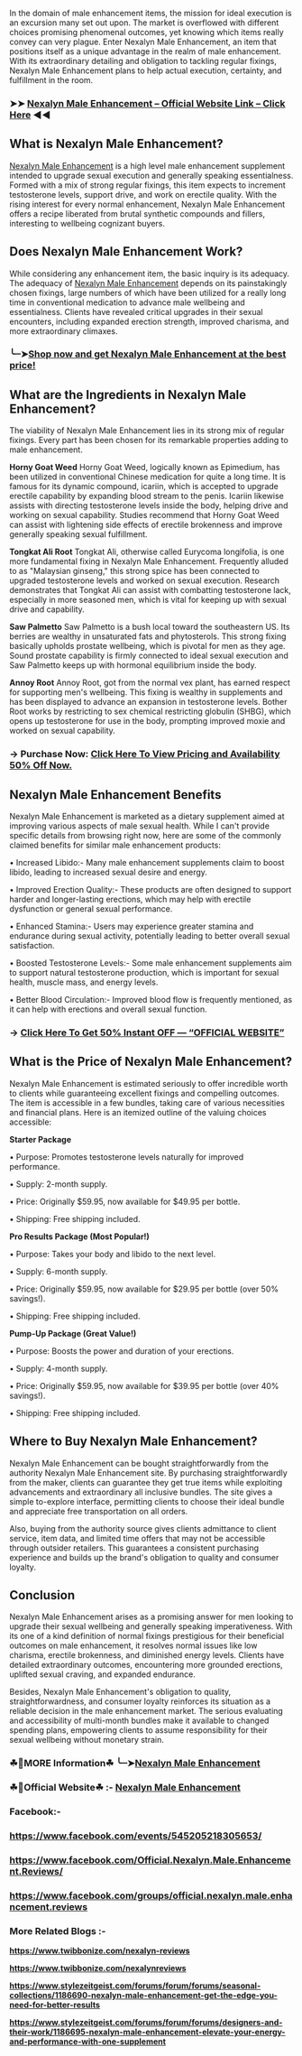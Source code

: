 In the domain of male enhancement items, the mission for ideal execution is an excursion many set out upon. The market is overflowed with different choices promising phenomenal outcomes, yet knowing which items really convey can very plague. Enter Nexalyn Male Enhancement, an item that positions itself as a unique advantage in the realm of male enhancement. With its extraordinary detailing and obligation to tackling regular fixings, Nexalyn Male Enhancement plans to help actual execution, certainty, and fulfillment in the room.

### ➤➤ [Nexalyn Male Enhancement – Official Website Link – Click Here](https://dailynutraboost.com/go-nexalyn-reviews/) ◀◀

## What is Nexalyn Male Enhancement?

[Nexalyn Male Enhancement](https://dailynutraboost.com/nexalyn-reviews/) is a high level male enhancement supplement intended to upgrade sexual execution and generally speaking essentialness. Formed with a mix of strong regular fixings, this item expects to increment testosterone levels, support drive, and work on erectile quality. With the rising interest for every normal enhancement, Nexalyn Male Enhancement offers a recipe liberated from brutal synthetic compounds and fillers, interesting to wellbeing cognizant buyers.

## Does Nexalyn Male Enhancement Work?

While considering any enhancement item, the basic inquiry is its adequacy. The adequacy of [Nexalyn Male Enhancement](https://www.facebook.com/Official.Nexalyn.Male.Enhancement.Reviews/) depends on its painstakingly chosen fixings, large numbers of which have been utilized for a really long time in conventional medication to advance male wellbeing and essentialness. Clients have revealed critical upgrades in their sexual encounters, including expanded erection strength, improved charisma, and more extraordinary climaxes.

### ╰┈➤[Shop now and get Nexalyn Male Enhancement at the best price!](https://dailynutraboost.com/go-nexalyn-reviews/)

## What are the Ingredients in Nexalyn Male Enhancement?

The viability of Nexalyn Male Enhancement lies in its strong mix of regular fixings. Every part has been chosen for its remarkable properties adding to male enhancement.

**Horny Goat Weed**
Horny Goat Weed, logically known as Epimedium, has been utilized in conventional Chinese medication for quite a long time. It is famous for its dynamic compound, icariin, which is accepted to upgrade erectile capability by expanding blood stream to the penis. Icariin likewise assists with directing testosterone levels inside the body, helping drive and working on sexual capability. Studies recommend that Horny Goat Weed can assist with lightening side effects of erectile brokenness and improve generally speaking sexual fulfillment.

**Tongkat Ali Root**
Tongkat Ali, otherwise called Eurycoma longifolia, is one more fundamental fixing in Nexalyn Male Enhancement. Frequently alluded to as "Malaysian ginseng," this strong spice has been connected to upgraded testosterone levels and worked on sexual execution. Research demonstrates that Tongkat Ali can assist with combatting testosterone lack, especially in more seasoned men, which is vital for keeping up with sexual drive and capability.

**Saw Palmetto**
Saw Palmetto is a bush local toward the southeastern US. Its berries are wealthy in unsaturated fats and phytosterols. This strong fixing basically upholds prostate wellbeing, which is pivotal for men as they age. Sound prostate capability is firmly connected to ideal sexual execution and Saw Palmetto keeps up with hormonal equilibrium inside the body.

**Annoy Root**
Annoy Root, got from the normal vex plant, has earned respect for supporting men's wellbeing. This fixing is wealthy in supplements and has been displayed to advance an expansion in testosterone levels. Bother Root works by restricting to sex chemical restricting globulin (SHBG), which opens up testosterone for use in the body, prompting improved moxie and worked on sexual capability.

### → Purchase Now: [Click Here To View Pricing and Availability 50% Off Now.](https://dailynutraboost.com/go-nexalyn-reviews/)

## Nexalyn Male Enhancement Benefits

Nexalyn Male Enhancement is marketed as a dietary supplement aimed at improving various aspects of male sexual health. While I can't provide specific details from browsing right now, here are some of the commonly claimed benefits for similar male enhancement products:

•	Increased Libido:-  Many male enhancement supplements claim to boost libido, leading to increased sexual desire and energy.

•	Improved Erection Quality:-  These products are often designed to support harder and longer-lasting erections, which may help with erectile dysfunction or general sexual performance.

•	Enhanced Stamina:-  Users may experience greater stamina and endurance during sexual activity, potentially leading to better overall sexual satisfaction.

•	Boosted Testosterone Levels:-  Some male enhancement supplements aim to support natural testosterone production, which is important for sexual health, muscle mass, and energy levels.

•	Better Blood Circulation:-  Improved blood flow is frequently mentioned, as it can help with erections and overall sexual function.

### → [Click Here To Get 50% Instant OFF — “OFFICIAL WEBSITE”](https://dailynutraboost.com/go-nexalyn-reviews/)

## What is the Price of Nexalyn Male Enhancement?

Nexalyn Male Enhancement is estimated seriously to offer incredible worth to clients while guaranteeing excellent fixings and compelling outcomes. The item is accessible in a few bundles, taking care of various necessities and financial plans. Here is an itemized outline of the valuing choices accessible:

**Starter Package**

•	Purpose: Promotes testosterone levels naturally for improved performance.

•	Supply: 2-month supply.

•	Price: Originally $59.95, now available for $49.95 per bottle.

•	Shipping: Free shipping included.



**Pro Results Package (Most Popular!)**

•	Purpose: Takes your body and libido to the next level.

•	Supply: 6-month supply.

•	Price: Originally $59.95, now available for $29.95 per bottle (over 50% savings!).

•	Shipping: Free shipping included.


**Pump-Up Package (Great Value!)**

•	Purpose: Boosts the power and duration of your erections.

•	Supply: 4-month supply.

•	Price: Originally $59.95, now available for $39.95 per bottle (over 40% savings!).

•	Shipping: Free shipping included.



## Where to Buy Nexalyn Male Enhancement?

Nexalyn Male Enhancement can be bought straightforwardly from the authority Nexalyn Male Enhancement site. By purchasing straightforwardly from the maker, clients can guarantee they get true items while exploiting advancements and extraordinary all inclusive bundles. The site gives a simple to-explore interface, permitting clients to choose their ideal bundle and appreciate free transportation on all orders.

Also, buying from the authority source gives clients admittance to client service, item data, and limited time offers that may not be accessible through outsider retailers. This guarantees a consistent purchasing experience and builds up the brand's obligation to quality and consumer loyalty.

## Conclusion

Nexalyn Male Enhancement arises as a promising answer for men looking to upgrade their sexual wellbeing and generally speaking imperativeness. With its one of a kind definition of normal fixings prestigious for their beneficial outcomes on male enhancement, it resolves normal issues like low charisma, erectile brokenness, and diminished energy levels. Clients have detailed extraordinary outcomes, encountering more grounded erections, uplifted sexual craving, and expanded endurance.

Besides, Nexalyn Male Enhancement's obligation to quality, straightforwardness, and consumer loyalty reinforces its situation as a reliable decision in the male enhancement market. The serious evaluating and accessibility of multi-month bundles make it available to changed spending plans, empowering clients to assume responsibility for their sexual wellbeing without monetary strain.

### ☘📣MORE Information☘ ╰┈➤[Nexalyn Male Enhancement](https://dailynutraboost.com/nexalyn-reviews/)

### ☘📣Official Website☘ :-  [Nexalyn Male Enhancement](https://dailynutraboost.com/go-nexalyn-reviews/)

### Facebook:- 

### https://www.facebook.com/events/545205218305653/

### https://www.facebook.com/Official.Nexalyn.Male.Enhancement.Reviews/

### https://www.facebook.com/groups/official.nexalyn.male.enhancement.reviews

### More Related Blogs :-

**https://www.twibbonize.com/nexalyn-reviews**

**https://www.twibbonize.com/nexalynreviews**

**https://www.stylezeitgeist.com/forums/forum/forums/seasonal-collections/1186690-nexalyn-male-enhancement-get-the-edge-you-need-for-better-results**

**https://www.stylezeitgeist.com/forums/forum/forums/designers-and-their-work/1186695-nexalyn-male-enhancement-elevate-your-energy-and-performance-with-one-supplement**
